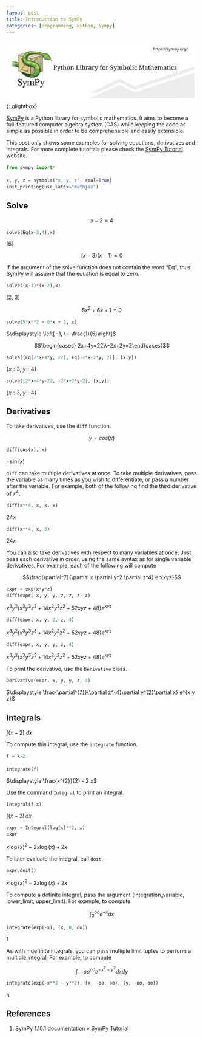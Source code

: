 ```yaml
---
layout: post
title: Introduction to SymPy
categories: [Programming, Python, Sympy]
---
```


[![sympy](\assets\2022-05-25-sympy-intro\sympy.svg)](\assets\2022-05-25-sympy-intro\sympy.svg){:.glightbox}

[SymPy](https://www.sympy.org) is a Python library for symbolic mathematics. It aims to become a full-featured computer algebra system (CAS) while keeping the code as simple as possible in order to be comprehensible and easily extensible.

This post only shows some examples for solving equations, derivatives and integrals. For more complete tutorials please check the [SymPy Tutorial](https://docs.sympy.org/latest/tutorial/index.html#tutorial) website.

```python
from sympy import*

x, y, z = symbols("x, y, z", real=True)
init_printing(use_latex="mathjax")
```

## Solve

$$ x - 2 = 4$$

```python
solve(Eq(x-2,4),x)
```

$\displaystyle \left[ 6\right]$

$$ (x-3)(x-1) = 0 $$

If the argument of the solve function does not contain the word "Eq", thus SymPy will assume that the equation is equal to zero.

```python
solve((x-3)*(x-2),x)
```

$\displaystyle \left[ 2, \  3\right]$

$$ 5x^2 + 6x + 1 = 0 $$

```python
solve(5*x**2 + 6*x + 1, x)
```

$\displaystyle \left[ -1, \  - \frac{1}{5}\right]$

$$\begin{cases}  2x+4y=22\\−2x+2y=2\end{cases}$$

```python
solve([Eq(2*x+4*y, 22), Eq(-2*x+2*y, 2)], [x,y])
```

$\displaystyle \left\{ x : 3, \  y : 4\right\}$

```python
solve([2*x+4*y-22, -2*x+2*y-2], [x,y])
```

$\displaystyle \left\{ x : 3, \  y : 4\right\}$

## Derivatives

To take derivatives, use the `diff` function.

$$y=cos(x)$$

```python
diff(cos(x), x)
```

$\displaystyle - \sin{\left(x \right)}$

`diff` can take multiple derivatives at once. To take multiple derivatives, pass the variable as many times as you wish to differentiate, or pass a number after the variable. For example, both of the following find the third derivative of $x^4$.

```python
diff(x**4, x, x, x)
```

$\displaystyle 24 x$

```python
diff(x**4, x, 3)
```

$\displaystyle 24 x$

You can also take derivatives with respect to many variables at once. Just pass each derivative in order, using the same syntax as for single variable derivatives. For example, each of the following will compute

$$\frac{\partial^7}{\partial x \partial y^2 \partial z^4} e^{xyz}$$

```python
expr = exp(x*y*z)
diff(expr, x, y, y, z, z, z, z)
```

$\displaystyle x^{3} y^{2} \left(x^{3} y^{3} z^{3} + 14 x^{2} y^{2} z^{2} + 52 x y z + 48\right) e^{x y z}$

```python
diff(expr, x, y, 2, z, 4)
```

$\displaystyle x^{3} y^{2} \left(x^{3} y^{3} z^{3} + 14 x^{2} y^{2} z^{2} + 52 x y z + 48\right) e^{x y z}$

```python
diff(expr, x, y, y, z, 4)
```

$\displaystyle x^{3} y^{2} \left(x^{3} y^{3} z^{3} + 14 x^{2} y^{2} z^{2} + 52 x y z + 48\right) e^{x y z}$

To print the derivative, use the `Derivative` class.

```python
Derivative(expr, x, y, y, z, 4)
```

$\displaystyle \frac{\partial^{7}}{\partial z^{4}\partial y^{2}\partial x} e^{x y z}$

## Integrals

$\displaystyle \int (x-2)\ dx$

To compute this integral, use the `integrate` function.

```python
f = x-2

integrate(f)
```

$\displaystyle \frac{x^{2}}{2} - 2 x$

Use the command `Integral` to print an integral.

```python
Integral(f,x)
```

$\displaystyle \int \left(x - 2\right)\, dx$

```python
expr = Integral(log(x)**2, x)
expr
```

$\displaystyle x \log{\left(x \right)}^{2} - 2 x \log{\left(x \right)} + 2 x$

To later evaluate the integral, call `doit`.

```python
expr.doit()
```

$\displaystyle x \log{\left(x \right)}^{2} - 2 x \log{\left(x \right)} + 2 x$

To compute a definite integral, pass the argument (integration_variable, lower_limit, upper_limit). For example, to compute

$$\int_{0}^{oo}e^{-x} dx$$

```python
integrate(exp(-x), (x, 0, oo))
```

$\displaystyle 1$

As with indefinite integrals, you can pass multiple limit tuples to perform a multiple integral. For example, to compute

$$ \int\_{-oo}^{oo}e^{-x^2-y^2} dx dy $$

```python
integrate(exp(-x**2 - y**2), (x, -oo, oo), (y, -oo, oo))
```

$\displaystyle \pi$

## References

1. SymPy 1.10.1 documentation » [SymPy Tutorial](https://docs.sympy.org/latest/tutorial/index.html#tutorial)
